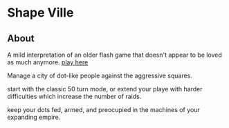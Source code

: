 # Shape Ville

## About
A mild interpretation of an older flash game that doesn't appear to be loved as much anymore.
[play here](./sourceReferances/game/)

Manage a city of dot-like people against the aggressive squares.

start with the classic 50 turn mode, or extend your playe with harder difficulties which increase the number of raids.

keep your dots fed, armed, and preocupied in the machines of your expanding empire.
